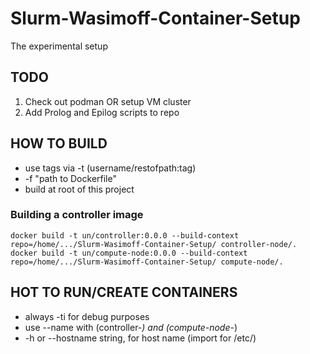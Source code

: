 # Slurm-Wasimoff-Container-Setup
The experimental setup

## TODO
1. Check out podman OR setup VM cluster
2. Add Prolog and Epilog scripts to repo

## HOW TO BUILD
- use tags via -t (username/restofpath:tag)
- -f "path to Dockerfile"
- build at root of this project

### Building a controller image
`docker build -t un/controller:0.0.0 --build-context repo=/home/.../Slurm-Wasimoff-Container-Setup/ controller-node/.`
`docker build -t un/compute-node:0.0.0 --build-context repo=/home/.../Slurm-Wasimoff-Container-Setup/ compute-node/.`

## HOT TO RUN/CREATE CONTAINERS
- always -ti for debug purposes
- use --name with (controller-*) and (compute-node-*)
- -h or --hostname string, for host name (import for /etc/)
